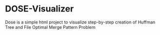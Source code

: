 # DOSE-Visualizer
Dose is a simple html project to visualize step-by-step creation of Huffman Tree and File Optimal Merge Pattern Problem
